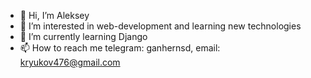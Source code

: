 - 👋 Hi, I’m Aleksey
- 👀 I’m interested in web-development and learning new technologies
- 🌱 I’m currently learning Django
- 📫 How to reach me telegram: ganhernsd, email: kryukov476@gmail.com

<!---
unsjukjae/unsjukjae is a ✨ special ✨ repository because its `README.md` (this file) appears on your GitHub profile.
You can click the Preview link to take a look at your changes.
--->
